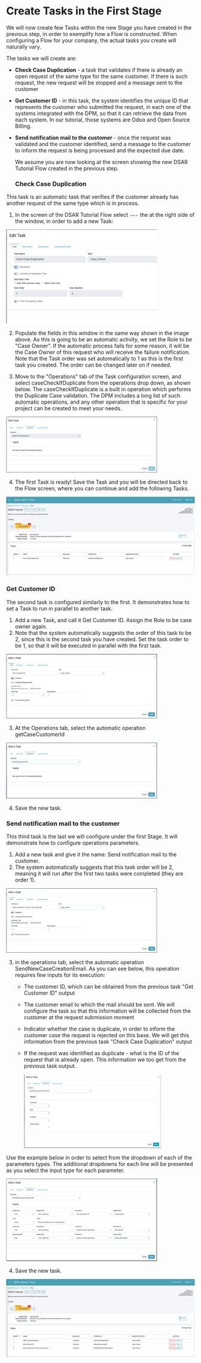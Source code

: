 # Create Tasks in the First Stage

We will now create few Tasks within the new Stage you have created in the previous step, in order to exemplify how a Flow is constructed. When configuring a Flow for your company, the actual tasks you create will naturally vary.

The tasks we will create are: 

- **Check Case Duplication** - a task that validates if there is already an open request of the same type for the same customer. If there is such request, the new request will be stopped and a message sent to the customer

- **Get Customer ID**  - in this task, the system identifies the unique ID that represents the customer who submitted the request, in each one of the systems integrated with the DPM, so that it can retrieve the data from each system. In our tutorial, those systems are Odoo and Open Source Billing.

- **Send notification mail to the customer** - once the request was validated and the customer identified, send a message to the customer to inform the request is being processed and the expected due date. 

  We assume you are now looking at the screen showing the new DSAR Tutorial Flow created in the previous step.

  ### Check Case Duplication

This task is an automatic task that verifies if the customer already has another request of the same type which is in process. 

1.  In the screen of the DSAR Tutorial Flow  select <img src="/articles/demo_project/DPM_Demo_Project/images/01_02_02_DSAR_New_Task_Icon.png" width="5%" height="5%"> the at the right side of the window, in order to add a new Task:

<img src="/articles/demo_project/DPM_Demo_Project/images/01_02_02_DSAR_Check_Case_Duplication.png" width="80%" height="80%">

2. Populate the fields in this window in the same way shown in the image above. As this is going to be an automatic activity, we set the Role to be "Case Owner". If the automatic process fails for some reason, it will be the Case Owner of this request who will receive the failure notification. Note that the Task order was set automatically to 1 as this is the first task you created. The order can be changed later on if needed.

3. Move to the "Operations" tab of the Task configuration screen, and select caseCheckIfDuplicate from the operations drop down, as shown below. The caseCheckIfDuplicate is a built in operation which performs the Duplicate Case validation. The DPM includes a long list of such automatic operations, and any other operation that is specific for your project can be created to meet your needs.

<img src="/articles/demo_project/DPM_Demo_Project/images/01_02_02_DSAR_Check_Case_Duplication_operations.png" width="80%" height="80%">

4. The first Task is ready! Save the Task and you will be directed back to the Flow screen, where you can continue and add the following Tasks. 

<img src="/articles/demo_project/DPM_Demo_Project/images/01_02_02_DSAR_Flow_One_Task.png" width="100%" height="100%">

### Get Customer ID

The second task is configured similarly to the first. It demonstrates how to set a Task to run in parallel to another task.

1. Add a new Task, and call it Get Customer ID. Assign the Role to be case owner again. 
2. Note that the system automatically suggests the order of this task to be 2, since this is the second task you have created. Set the task order to be 1, so that it will be executed in parallel with the first task.

<img src="/articles/demo_project/DPM_Demo_Project/images/01_02_02_DSAR_get_customer_id.png" width="80%" height="80%">

3. At the Operations tab, select the automatic operation getCaseCustomerId

<img src="/articles/demo_project/DPM_Demo_Project/images/01_02_02_DSAR_get_customer_id_operations.png" width="80%" height="80%">

4. Save the new task. 

### Send notification mail to the customer

This third task is the last we will configure under the first Stage. It will demonstrate how to configure operations parameters. 

1. Add a new task and give it the name: Send notification mail to the customer. 
2. The system automatically suggests that this task order will be 2, meaning it will run after the first two tasks were completed (they are order 1).

<img src="/articles/demo_project/DPM_Demo_Project/images/01_02_02_DSAR_Send_notification_mail.png" width="80%" height="80%">

3. in the operations tab, select the automatic operation SendNewCaseCreationEmail. As you can see below, this operation requires few inputs for its execution:

   - The customer ID, which can be obtained from the previous task "Get Customer ID" output

   - The customer email to which the mail should be sent. We will configure the task so that this information will be collected from the customer at the request submission moment

   - Indicator whether the case is duplicate, in order to inform the customer case the request is rejected on this base. We will get this information from the previous task "Check Case Duplication" output

   - If the request was identified as duplicate - what is the ID of the request that is already open. This information we too get from the previous task output.

     <img src="/articles/demo_project/DPM_Demo_Project/images/01_02_02_DSAR_Send_notification_mail_operations_empty.png" width="80%" height="80%">

Use the example below in order to select from the dropdown of each of the parameters types. The additional dropdowns for each line will be presented as you select the input type for each parameter.

​			<img src="/articles/demo_project/DPM_Demo_Project/images/01_02_02_DSAR_Send_notification_mail_operations.png" width="80%" height="80%">

4. Save the new task. 

<img src="/articles/demo_project/DPM_Demo_Project/images/01_02_02_DSAR_first_stage_complete.png" width="100%" height="100%">
